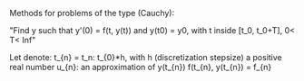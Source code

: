 Methods for problems of the type (Cauchy):

"Find y such that y'(0) = f(t, y(t)) and y(t0) = y0, with t inside [t_0, t_0+T], 0< T< Inf"

Let denote:
t_{n} = t_n: t_{0}*h, with h (discretization stepsize) a positive real number 
u_{n}: an approximation of y(t_{n})
f(t_{n}, y(t_{n}) = f_{n}

